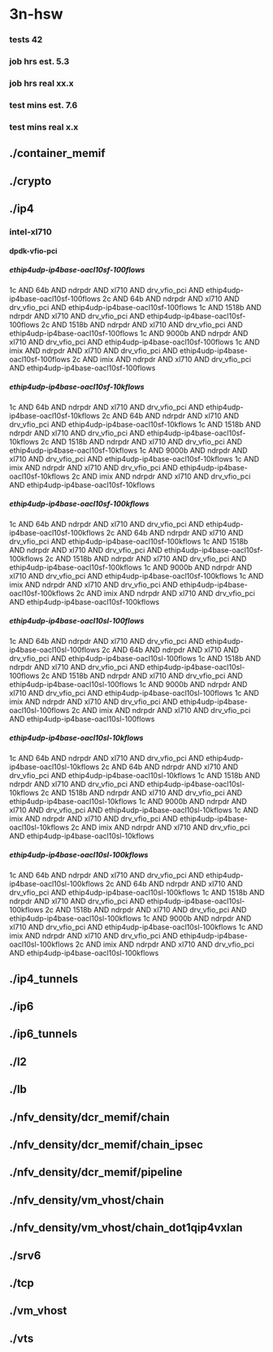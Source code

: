 # 3n-hsw
### tests 42
### job hrs est. 5.3
### job hrs real xx.x
### test mins est. 7.6
### test mins real x.x
## ./container_memif
## ./crypto
## ./ip4
### intel-xl710
#### dpdk-vfio-pci
##### ethip4udp-ip4base-oacl10sf-100flows
1c AND 64b AND ndrpdr AND xl710 AND drv_vfio_pci AND ethip4udp-ip4base-oacl10sf-100flows
2c AND 64b AND ndrpdr AND xl710 AND drv_vfio_pci AND ethip4udp-ip4base-oacl10sf-100flows
1c AND 1518b AND ndrpdr AND xl710 AND drv_vfio_pci AND ethip4udp-ip4base-oacl10sf-100flows
2c AND 1518b AND ndrpdr AND xl710 AND drv_vfio_pci AND ethip4udp-ip4base-oacl10sf-100flows
1c AND 9000b AND ndrpdr AND xl710 AND drv_vfio_pci AND ethip4udp-ip4base-oacl10sf-100flows
1c AND imix AND ndrpdr AND xl710 AND drv_vfio_pci AND ethip4udp-ip4base-oacl10sf-100flows
2c AND imix AND ndrpdr AND xl710 AND drv_vfio_pci AND ethip4udp-ip4base-oacl10sf-100flows
##### ethip4udp-ip4base-oacl10sf-10kflows
1c AND 64b AND ndrpdr AND xl710 AND drv_vfio_pci AND ethip4udp-ip4base-oacl10sf-10kflows
2c AND 64b AND ndrpdr AND xl710 AND drv_vfio_pci AND ethip4udp-ip4base-oacl10sf-10kflows
1c AND 1518b AND ndrpdr AND xl710 AND drv_vfio_pci AND ethip4udp-ip4base-oacl10sf-10kflows
2c AND 1518b AND ndrpdr AND xl710 AND drv_vfio_pci AND ethip4udp-ip4base-oacl10sf-10kflows
1c AND 9000b AND ndrpdr AND xl710 AND drv_vfio_pci AND ethip4udp-ip4base-oacl10sf-10kflows
1c AND imix AND ndrpdr AND xl710 AND drv_vfio_pci AND ethip4udp-ip4base-oacl10sf-10kflows
2c AND imix AND ndrpdr AND xl710 AND drv_vfio_pci AND ethip4udp-ip4base-oacl10sf-10kflows
##### ethip4udp-ip4base-oacl10sf-100kflows
1c AND 64b AND ndrpdr AND xl710 AND drv_vfio_pci AND ethip4udp-ip4base-oacl10sf-100kflows
2c AND 64b AND ndrpdr AND xl710 AND drv_vfio_pci AND ethip4udp-ip4base-oacl10sf-100kflows
1c AND 1518b AND ndrpdr AND xl710 AND drv_vfio_pci AND ethip4udp-ip4base-oacl10sf-100kflows
2c AND 1518b AND ndrpdr AND xl710 AND drv_vfio_pci AND ethip4udp-ip4base-oacl10sf-100kflows
1c AND 9000b AND ndrpdr AND xl710 AND drv_vfio_pci AND ethip4udp-ip4base-oacl10sf-100kflows
1c AND imix AND ndrpdr AND xl710 AND drv_vfio_pci AND ethip4udp-ip4base-oacl10sf-100kflows
2c AND imix AND ndrpdr AND xl710 AND drv_vfio_pci AND ethip4udp-ip4base-oacl10sf-100kflows
##### ethip4udp-ip4base-oacl10sl-100flows
1c AND 64b AND ndrpdr AND xl710 AND drv_vfio_pci AND ethip4udp-ip4base-oacl10sl-100flows
2c AND 64b AND ndrpdr AND xl710 AND drv_vfio_pci AND ethip4udp-ip4base-oacl10sl-100flows
1c AND 1518b AND ndrpdr AND xl710 AND drv_vfio_pci AND ethip4udp-ip4base-oacl10sl-100flows
2c AND 1518b AND ndrpdr AND xl710 AND drv_vfio_pci AND ethip4udp-ip4base-oacl10sl-100flows
1c AND 9000b AND ndrpdr AND xl710 AND drv_vfio_pci AND ethip4udp-ip4base-oacl10sl-100flows
1c AND imix AND ndrpdr AND xl710 AND drv_vfio_pci AND ethip4udp-ip4base-oacl10sl-100flows
2c AND imix AND ndrpdr AND xl710 AND drv_vfio_pci AND ethip4udp-ip4base-oacl10sl-100flows
##### ethip4udp-ip4base-oacl10sl-10kflows
1c AND 64b AND ndrpdr AND xl710 AND drv_vfio_pci AND ethip4udp-ip4base-oacl10sl-10kflows
2c AND 64b AND ndrpdr AND xl710 AND drv_vfio_pci AND ethip4udp-ip4base-oacl10sl-10kflows
1c AND 1518b AND ndrpdr AND xl710 AND drv_vfio_pci AND ethip4udp-ip4base-oacl10sl-10kflows
2c AND 1518b AND ndrpdr AND xl710 AND drv_vfio_pci AND ethip4udp-ip4base-oacl10sl-10kflows
1c AND 9000b AND ndrpdr AND xl710 AND drv_vfio_pci AND ethip4udp-ip4base-oacl10sl-10kflows
1c AND imix AND ndrpdr AND xl710 AND drv_vfio_pci AND ethip4udp-ip4base-oacl10sl-10kflows
2c AND imix AND ndrpdr AND xl710 AND drv_vfio_pci AND ethip4udp-ip4base-oacl10sl-10kflows
##### ethip4udp-ip4base-oacl10sl-100kflows
1c AND 64b AND ndrpdr AND xl710 AND drv_vfio_pci AND ethip4udp-ip4base-oacl10sl-100kflows
2c AND 64b AND ndrpdr AND xl710 AND drv_vfio_pci AND ethip4udp-ip4base-oacl10sl-100kflows
1c AND 1518b AND ndrpdr AND xl710 AND drv_vfio_pci AND ethip4udp-ip4base-oacl10sl-100kflows
2c AND 1518b AND ndrpdr AND xl710 AND drv_vfio_pci AND ethip4udp-ip4base-oacl10sl-100kflows
1c AND 9000b AND ndrpdr AND xl710 AND drv_vfio_pci AND ethip4udp-ip4base-oacl10sl-100kflows
1c AND imix AND ndrpdr AND xl710 AND drv_vfio_pci AND ethip4udp-ip4base-oacl10sl-100kflows
2c AND imix AND ndrpdr AND xl710 AND drv_vfio_pci AND ethip4udp-ip4base-oacl10sl-100kflows
## ./ip4_tunnels
## ./ip6
## ./ip6_tunnels
## ./l2
## ./lb
## ./nfv_density/dcr_memif/chain
## ./nfv_density/dcr_memif/chain_ipsec
## ./nfv_density/dcr_memif/pipeline
## ./nfv_density/vm_vhost/chain
## ./nfv_density/vm_vhost/chain_dot1qip4vxlan
## ./srv6
## ./tcp
## ./vm_vhost
## ./vts
